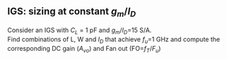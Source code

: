 ## IGS: sizing at constant $g_{m}/I_{D}$  

Consider an IGS with $C_{L}$ = 1 pF and $g_{m}/I_{D}$=15 S/A. <br>
Find combinations of L, W and $I_{D}$ that achieve $f_{u}$=1 GHz and
compute the corresponding DC gain ($A_{vo}$) and Fan out (FO=$f_{T}/F_{u}$)
